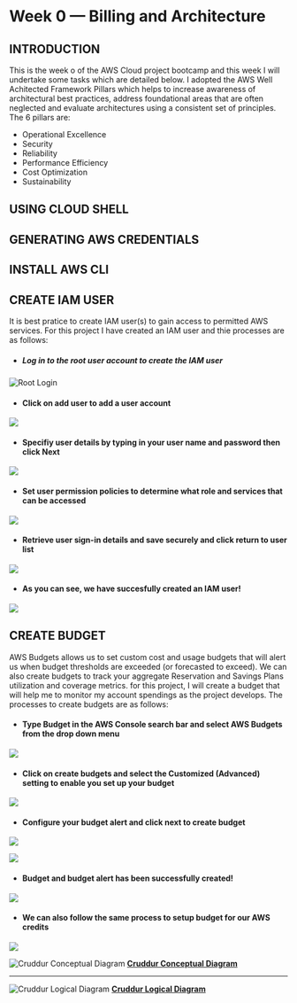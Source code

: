 # Week 0 — Billing and Architecture
## INTRODUCTION
This is the week o of the AWS Cloud project bootcamp and this week I will undertake some tasks which are detailed below. I adopted the AWS Well Achitected Framework Pillars which helps to increase awareness of architectural best practices, address foundational areas that are often neglected and evaluate architectures using a consistent set of principles. The 6 pillars are:
* Operational Excellence
* Security
* Reliability
* Performance Efficiency
* Cost Optimization
* Sustainability


## USING CLOUD SHELL
## GENERATING AWS CREDENTIALS
## INSTALL AWS CLI
## CREATE IAM USER
It is best pratice to create IAM user(s) to gain access to permitted AWS services. For this project I have created an IAM user and thie processes are as follows:
* ##### Log in to the root user account to create the IAM user
![Root Login](https://github.com/femifoly/aws-bootcamp-cruddur-2023/blob/main/HomeWork%20Files/Login%20to%20root.png)
* #### Click on add user to add a user account
![](https://github.com/femifoly/aws-bootcamp-cruddur-2023/blob/main/HomeWork%20Files/user.png)
* #### Specifiy user details by typing in your user name and password then click Next
![](https://github.com/femifoly/aws-bootcamp-cruddur-2023/blob/main/HomeWork%20Files/user1.png)
* #### Set user permission policies to determine what role and services that can be accessed
![](https://github.com/femifoly/aws-bootcamp-cruddur-2023/blob/main/HomeWork%20Files/user2.png)
* #### Retrieve user sign-in details and save securely and click return to user list
![](https://github.com/femifoly/aws-bootcamp-cruddur-2023/blob/main/HomeWork%20Files/user3.png)
* #### As you can see, we have succesfully created an IAM user!
![](https://github.com/femifoly/aws-bootcamp-cruddur-2023/blob/main/HomeWork%20Files/userfinal.png)
## CREATE BUDGET
AWS Budgets allows us to set custom cost and usage budgets that will alert us when budget thresholds are exceeded (or forecasted to exceed). We can also create budgets to track your aggregate Reservation and Savings Plans utilization and coverage metrics. for this project, I will create a budget that will help me to monitor my account spendings as the project develops. The processes to create budgets are as follows:
* #### Type Budget in the AWS Console search bar and select AWS Budgets from the drop down menu
![](https://github.com/femifoly/aws-bootcamp-cruddur-2023/blob/main/HomeWork%20Files/Budgetsearch.png)

* #### Click on create budgets and select the Customized (Advanced) setting to enable you set up your budget
![](https://github.com/femifoly/aws-bootcamp-cruddur-2023/blob/main/HomeWork%20Files/createbudget1.png)

* #### Configure your budget alert and click next to create budget
![](https://github.com/femifoly/aws-bootcamp-cruddur-2023/blob/main/HomeWork%20Files/creatbudget2.png)

![](https://github.com/femifoly/aws-bootcamp-cruddur-2023/blob/main/HomeWork%20Files/alert1.png)

* #### Budget and budget alert has been successfully created!
![](https://github.com/femifoly/aws-bootcamp-cruddur-2023/blob/main/HomeWork%20Files/cashbudget.png)
* #### We can also follow the same process to setup budget for our AWS credits
![](https://github.com/femifoly/aws-bootcamp-cruddur-2023/blob/main/HomeWork%20Files/budgetfinal.png)

![Cruddur Conceptual Diagram](https://github.com/femifoly/aws-bootcamp-cruddur-2023/blob/main/HomeWork%20Files/Screenshot%20from%202023-02-14%2000-46-31.png)
**[Cruddur Conceptual Diagram](https://lucid.app/lucidchart/a82b5334-0949-4071-addf-800a00476dd5/edit?viewport_loc=-64%2C148%2C2125%2C1123%2C0_0&invitationId=inv_dc1c60e9-8dc0-4fa8-b85b-58ec142a21f7)**

---

![Cruddur Logical Diagram](https://github.com/femifoly/aws-bootcamp-cruddur-2023/blob/main/HomeWork%20Files/Screenshot%20from%202023-02-16%2009-44-42.png)
**[Cruddur Logical Diagram](https://lucid.app/lucidchart/a82b5334-0949-4071-addf-800a00476dd5/edit?viewport_loc=-64%2C148%2C2125%2C1123%2C0_0&invitationId=inv_dc1c60e9-8dc0-4fa8-b85b-58ec142a21f7)**
